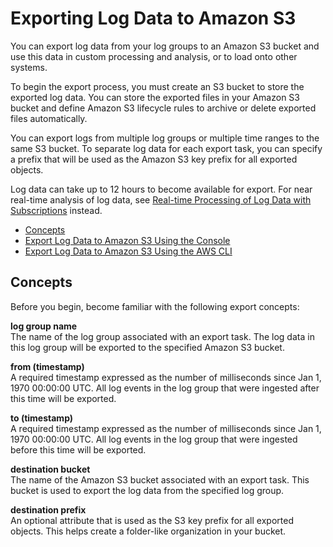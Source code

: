 # Exporting Log Data to Amazon S3<a name="S3Export"></a>

You can export log data from your log groups to an Amazon S3 bucket and use this data in custom processing and analysis, or to load onto other systems\.

To begin the export process, you must create an S3 bucket to store the exported log data\. You can store the exported files in your Amazon S3 bucket and define Amazon S3 lifecycle rules to archive or delete exported files automatically\.

You can export logs from multiple log groups or multiple time ranges to the same S3 bucket\. To separate log data for each export task, you can specify a prefix that will be used as the Amazon S3 key prefix for all exported objects\.

Log data can take up to 12 hours to become available for export\. For near real\-time analysis of log data, see [Real\-time Processing of Log Data with Subscriptions](Subscriptions.md) instead\.


+ [Concepts](#S3concepts)
+ [Export Log Data to Amazon S3 Using the Console](S3ExportTasksConsole.md)
+ [Export Log Data to Amazon S3 Using the AWS CLI](S3ExportTasks.md)

## Concepts<a name="S3concepts"></a>

Before you begin, become familiar with the following export concepts:

**log group name**  
The name of the log group associated with an export task\. The log data in this log group will be exported to the specified Amazon S3 bucket\.

**from \(timestamp\)**  
A required timestamp expressed as the number of milliseconds since Jan 1, 1970 00:00:00 UTC\. All log events in the log group that were ingested after this time will be exported\.

**to \(timestamp\)**  
A required timestamp expressed as the number of milliseconds since Jan 1, 1970 00:00:00 UTC\. All log events in the log group that were ingested before this time will be exported\.

**destination bucket**  
The name of the Amazon S3 bucket associated with an export task\. This bucket is used to export the log data from the specified log group\.

**destination prefix**  
An optional attribute that is used as the S3 key prefix for all exported objects\. This helps create a folder\-like organization in your bucket\.